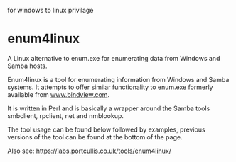 for windows to linux privilage
# enum4linux
A Linux alternative to enum.exe for enumerating data from Windows and Samba hosts.

Enum4linux is a tool for enumerating information from Windows and Samba systems. It attempts to offer similar functionality to enum.exe formerly available from www.bindview.com.

It is written in Perl and is basically a wrapper around the Samba tools smbclient, rpclient, net and nmblookup.

The tool usage can be found below followed by examples, previous versions of the tool can be found at the bottom of the page.

Also see: https://labs.portcullis.co.uk/tools/enum4linux/
